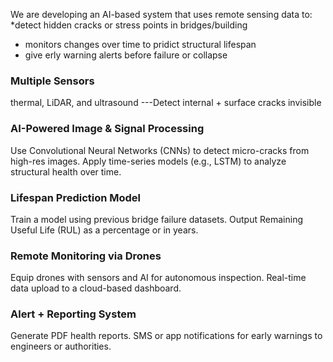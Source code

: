 We are developing an AI-based system that uses remote sensing data to:
*detect hidden cracks or stress points in bridges/building
* monitors changes over time to pridict structural lifespan
* give erly warning alerts before failure or collapse



### Multiple Sensors 
thermal, LiDAR, and ultrasound ---Detect internal + surface cracks invisible

### AI-Powered Image & Signal Processing 
Use Convolutional Neural Networks (CNNs) to detect micro-cracks from high-res images.
Apply time-series models (e.g., LSTM) to analyze structural health over time.

### Lifespan Prediction Model
Train a model using previous bridge failure datasets.
Output Remaining Useful Life (RUL) as a percentage or in years.


### Remote Monitoring via Drones
Equip drones with sensors and AI for autonomous inspection.
Real-time data upload to a cloud-based dashboard.


### Alert + Reporting System
Generate PDF health reports.
SMS or app notifications for early warnings to engineers or authorities.